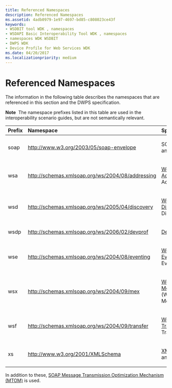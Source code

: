 ```yaml
---
title: Referenced Namespaces
description: Referenced Namespaces
ms.assetid: 4adb0979-1e97-4697-bd85-c808023ce43f
keywords:
- WSDBIT tool WDK , namespaces
- WSDAPI Basic Interoperability Tool WDK , namespaces
- namespaces WDK WSDBIT
- DWPS WDK
- Device Profile for Web Services WDK
ms.date: 04/20/2017
ms.localizationpriority: medium
---
```


# Referenced Namespaces


The information in the following table describes the namespaces that are referenced in this section and the DWPS specification.

**Note**  The namespace prefixes listed in this table are used in the interoperability scenario guides, but are not semantically relevant.

 

<table>
<colgroup>
<col width="33%" />
<col width="33%" />
<col width="33%" />
</colgroup>
<thead>
<tr class="header">
<th align="left">Prefix</th>
<th align="left">Namespace</th>
<th align="left">Specification</th>
</tr>
</thead>
<tbody>
<tr class="odd">
<td align="left"><p>soap</p></td>
<td align="left"><p><a href="https://go.microsoft.com/fwlink/p/?linkid=81235" data-raw-source="[http://www.w3.org/2003/05/soap-envelope](https://go.microsoft.com/fwlink/p/?linkid=81235)">http://www.w3.org/2003/05/soap-envelope</a></p></td>
<td align="left"><p>SOAP 1.2 <a href="https://go.microsoft.com/fwlink/p/?linkid=81236" data-raw-source="[part 1](https://go.microsoft.com/fwlink/p/?linkid=81236)">part 1</a> and <a href="https://go.microsoft.com/fwlink/p/?linkid=81237" data-raw-source="[part 2](https://go.microsoft.com/fwlink/p/?linkid=81237)">part 2</a></p></td>
</tr>
<tr class="even">
<td align="left"><p>wsa</p></td>
<td align="left"><p><a href="https://go.microsoft.com/fwlink/p/?linkid=81238" data-raw-source="[http://schemas.xmlsoap.org/ws/2004/08/addressing](https://go.microsoft.com/fwlink/p/?linkid=81238)">http://schemas.xmlsoap.org/ws/2004/08/addressing</a></p></td>
<td align="left"><p><a href="https://go.microsoft.com/fwlink/p/?linkid=81239" data-raw-source="[Web Services Addressing](https://go.microsoft.com/fwlink/p/?linkid=81239)">Web Services Addressing</a> (WS-Addressing)</p></td>
</tr>
<tr class="odd">
<td align="left"><p>wsd</p></td>
<td align="left"><p><a href="https://go.microsoft.com/fwlink/p/?linkid=81240" data-raw-source="[http://schemas.xmlsoap.org/ws/2005/04/discovery](https://go.microsoft.com/fwlink/p/?linkid=81240)">http://schemas.xmlsoap.org/ws/2005/04/discovery</a></p></td>
<td align="left"><p><a href="https://go.microsoft.com/fwlink/p/?linkid=81241" data-raw-source="[Web Services Discovery](https://go.microsoft.com/fwlink/p/?linkid=81241)">Web Services Discovery</a> (WS-Discovery)</p></td>
</tr>
<tr class="even">
<td align="left"><p>wsdp</p></td>
<td align="left"><p><a href="https://go.microsoft.com/fwlink/p/?linkid=81242" data-raw-source="[http://schemas.xmlsoap.org/ws/2006/02/devprof](https://go.microsoft.com/fwlink/p/?linkid=81242)">http://schemas.xmlsoap.org/ws/2006/02/devprof</a></p></td>
<td align="left"><p><a href="https://go.microsoft.com/fwlink/p/?linkid=81243" data-raw-source="[Devices Profile](https://go.microsoft.com/fwlink/p/?linkid=81243)">Devices Profile</a></p></td>
</tr>
<tr class="odd">
<td align="left"><p>wse</p></td>
<td align="left"><p><a href="https://go.microsoft.com/fwlink/p/?linkid=81244" data-raw-source="[http://schemas.xmlsoap.org/ws/2004/08/eventing](https://go.microsoft.com/fwlink/p/?linkid=81244)">http://schemas.xmlsoap.org/ws/2004/08/eventing</a></p></td>
<td align="left"><p><a href="https://go.microsoft.com/fwlink/p/?linkid=81245" data-raw-source="[Web Services Eventing](https://go.microsoft.com/fwlink/p/?linkid=81245)">Web Services Eventing</a> (WS-Eventing)</p></td>
</tr>
<tr class="even">
<td align="left"><p>wsx</p></td>
<td align="left"><p><a href="https://go.microsoft.com/fwlink/p/?linkid=81246" data-raw-source="[http://schemas.xmlsoap.org/ws/2004/09/mex](https://go.microsoft.com/fwlink/p/?linkid=81246)">http://schemas.xmlsoap.org/ws/2004/09/mex</a></p></td>
<td align="left"><p><a href="https://go.microsoft.com/fwlink/p/?linkid=81247" data-raw-source="[Web Services MetadataExchange](https://go.microsoft.com/fwlink/p/?linkid=81247)">Web Services MetadataExchange</a> (WS-MetadataExchange)</p></td>
</tr>
<tr class="odd">
<td align="left"><p>wsf</p></td>
<td align="left"><p><a href="https://go.microsoft.com/fwlink/p/?linkid=81248" data-raw-source="[http://schemas.xmlsoap.org/ws/2004/09/transfer](https://go.microsoft.com/fwlink/p/?linkid=81248)">http://schemas.xmlsoap.org/ws/2004/09/transfer</a></p></td>
<td align="left"><p><a href="https://go.microsoft.com/fwlink/p/?linkid=81248" data-raw-source="[Web Services Transfer](https://go.microsoft.com/fwlink/p/?linkid=81248)">Web Services Transfer</a> (WS-Transfer)</p></td>
</tr>
<tr class="even">
<td align="left"><p>xs</p></td>
<td align="left"><p><a href="https://go.microsoft.com/fwlink/p/?linkid=81250" data-raw-source="[http://www.w3.org/2001/XMLSchema](https://go.microsoft.com/fwlink/p/?linkid=81250)">http://www.w3.org/2001/XMLSchema</a></p></td>
<td align="left"><p><a href="https://go.microsoft.com/fwlink/p/?linkid=81252" data-raw-source="[XML Schema Part 1](https://go.microsoft.com/fwlink/p/?linkid=81252)">XML Schema Part 1</a> and <a href="https://go.microsoft.com/fwlink/p/?linkid=81253" data-raw-source="[Part 2](https://go.microsoft.com/fwlink/p/?linkid=81253)">Part 2</a></p></td>
</tr>
</tbody>
</table>

 

In addition to these, [SOAP Message Transmission Optimization Mechanism (MTOM)](https://go.microsoft.com/fwlink/p/?linkid=81254) is used.

 

 





